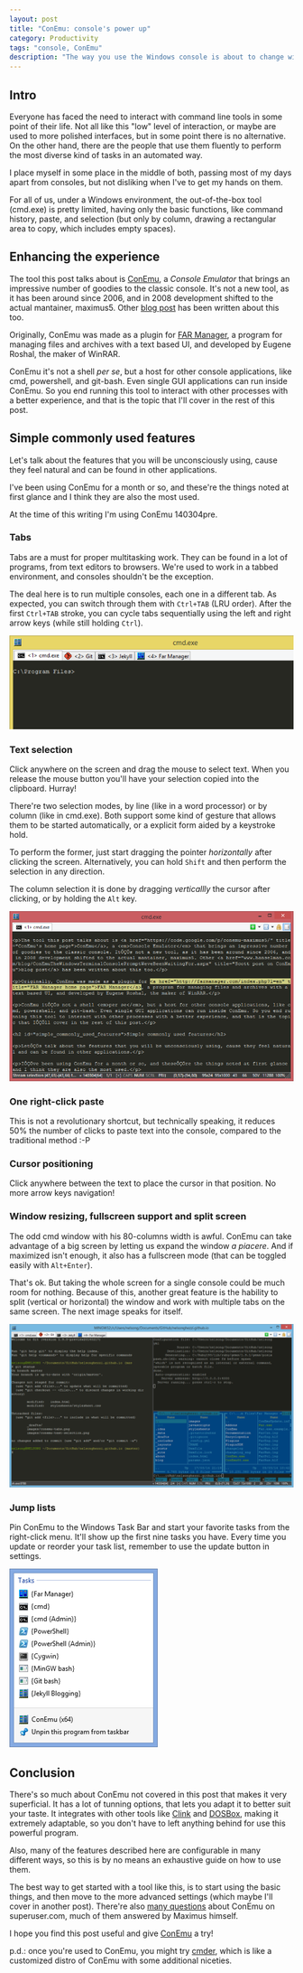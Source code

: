 ```yaml
---
layout: post
title: "ConEmu: console's power up"
category: Productivity
tags: "console, ConEmu"
description: "The way you use the Windows console is about to change with this little, yet feature rich, utility program!"
---
```

## Intro ##
Everyone has faced the need to interact with command line tools in some point of their life.
Not all like this "low" level of interaction, or maybe are used to more polished interfaces, but in some point there is no alternative.
On the other hand, there are the people that use them fluently to perform the most diverse kind of tasks in an automated way.

I place myself in some place in the middle of both, passing most of my days apart from consoles, but not disliking when I've to get my hands on them.

For all of us, under a Windows environment, the out-of-the-box tool (cmd.exe) is pretty limited, having only the basic functions, like command history, paste, and selection (but only by column, drawing a rectangular area to copy, which includes empty spaces).

## Enhancing the experience ##
The tool this post talks about is [ConEmu](https://code.google.com/p/conemu-maximus5/ "ConEmu's home page"), a *Console Emulator* that brings an impressive number of goodies to the classic console. It's not a new tool, as it has been around since 2006, and in 2008 development shifted to the actual mantainer, maximus5. Other [blog post](www.hanselman.com/blog/ConEmuTheWindowsTerminalConsolePromptWeveBeenWaitingFor.aspx "Scott post on ConEmu") has been written about this too.

Originally, ConEmu was made as a plugin for [FAR Manager](http://farmanager.com/index.php?l=en "FAR Manager home page"), a program for managing files and archives with a text based UI, and developed by Eugene Roshal, the maker of WinRAR.

ConEmu it's not a shell *per se*, but a host for other console applications, like cmd, powershell, and git-bash. Even single GUI applications can run inside ConEmu. So you end running this tool to interact with other processes with a better experience, and that is the topic that I'll cover in the rest of this post.

## Simple commonly used features ##
Let's talk about the features that you will be unconsciously using, cause they feel natural and can be found in other applications.

I've been using ConEmu for a month or so, and these're the things noted at first glance and I think they are also the most used.

At the time of this writing I'm using ConEmu 140304pre. 

### Tabs ###
Tabs are a must for proper multitasking work. They can be found in a lot of programs, from text editors to browsers. We're used to work in a tabbed environment, and consoles shouldn't be the exception.

The deal here is to run multiple consoles, each one in a different tab. As expected, you can switch through them with `Ctrl+TAB` (LRU order). After the first `Ctrl+TAB` stroke, you can cycle tabs sequentially using the left and right arrow keys (while still holding `Ctrl`).

![ConEmu tabbed view](/images/conemu-tabs.png)

### Text selection ###
Click anywhere on the screen and drag the mouse to select text. When you release the mouse button you'll have your selection copied into the clipboard. Hurray!

There're two selection modes, by line (like in a word processor) or by column (like in cmd.exe). Both support some kind of gesture that allows them to be started automatically, or a explicit form aided by a keystroke hold.  

To perform the former, just start dragging the pointer *horizontally* after clicking the screen. Alternatively, you can hold `Shift` and then perform the selection in any direction.

The column selection it is done by dragging *verticallly* the cursor after clicking, or by holding the `Alt` key. 

![ConEmu text selection](/images/conemu-text-selection.png)

### One right-click paste ###
This is not a revolutionary shortcut, but technically speaking, it reduces 50% the number of clicks to paste text into the console, compared to the traditional method :-P 

### Cursor positioning ###
Click anywhere between the text to place the cursor in that position. No more arrow keys navigation!

### Window resizing, fullscreen support and split screen ###
The odd cmd window with his 80-columns width is awful. ConEmu can take advantage of a big screen by letting us expand the window *a piacere*. And if maximized isn't enough, it also has a fullscreen mode (that can be toggled easily with `Alt+Enter`).

That's ok. But taking the whole screen for a single console could be much room for nothing. Because of this, another great feature is the hability to split (vertical or horizontal) the window and work with multiple tabs on the same screen. The next image speaks for itself.

![ConEmu split screen](/images/conemu-split-screen.png)

### Jump lists ###
Pin ConEmu to the Windows Task Bar and start your favorite tasks from the right-click menu. It'll show up the first nine tasks you have. Every time you update or reorder your task list, remember to use the update button in settings. 

![ConEmu split screen](/images/conemu-jump-lists.png)

## Conclusion ##
There's so much about ConEmu not covered in this post that makes it very superficial. It has a lot of tunning options, that lets you adapt it to better suit your taste. It integrates with other tools like [Clink](http://mridgers.github.io/clink/ "Clink's home page") and [DOSBox](http://www.dosbox.com "DOSBox's home page"), making it extremely adaptable, so you don't have to left anything behind for use this powerful program.

Also, many of the features described here are configurable in many different ways, so this is by no means an exhaustive guide on how to use them.

The best way to get started with a tool like this, is to start using the basic things, and then move to the more advanced settings (which maybe I'll cover in another post). There're also [many questions](http://superuser.com/questions/tagged/conemu "ConEmu questions on superuser.com") about ConEmu on superuser.com, much of them answered by Maximus himself.

I hope you find this post useful and give [ConEmu](https://code.google.com/p/conemu-maximus5/ "ConEmu's home page") a try! 

p.d.: once you're used to ConEmu, you might try [cmder](http://bliker.github.io/cmder "cmder's home page"), which is like a customized distro of ConEmu with some additional niceties.